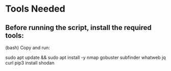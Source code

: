 # Tools Needed
## Before running the script, install the required tools:

(bash) Copy and run:

sudo apt update && sudo apt install -y nmap gobuster subfinder whatweb jq curl
pip3 install shodan



